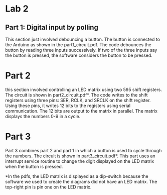 # Lab 2

## Part 1: Digital input by polling
This section just involved debouncing a button. The button is connected to the Arduino as shown in the part1_circuit.pdf. The code debounces the button by reading three inputs successively. If two of the three inputs say the button is pressed, the software considers the button to be pressed.
 
# Part 2
this section involved controlling an LED matrix using two 595 shift registers. The circuit is shown in part2_circuit.pdf*. The code writes to the shift registers using three pins: SER, RCLK, and SRCLK on the shift register. Using these pins, it writes 12 bits to the registers using serial communication. The 12 bits are output to the matrix in parallel. The matrix displays the numbers 0-9 in a cycle.

# Part 3
Part 3 combines part 2 and part 1 in which a button is used to cycle through the numbers. The circuit is shown in part3_circuit.pdf*. This part uses an interrupt service routine to change the digit displayed on the LED matrix when the button is pressed.


*In the pdfs, the LED matrix is displayed as a dip-switch because the software we used to create the diagrams did not have an LED matrix. The top-right pin is pin one on the LED matrix.
